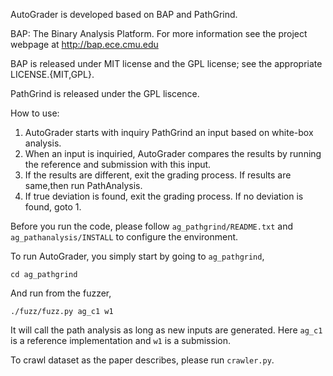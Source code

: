 AutoGrader is developed based on BAP and PathGrind.

BAP: The Binary Analysis Platform. For more information see the project
webpage at http://bap.ece.cmu.edu

BAP is released under MIT license and the GPL license; see the appropriate 
LICENSE.{MIT,GPL}.

PathGrind is released under the GPL liscence.

How to use:

1. AutoGrader starts with inquiry PathGrind an input based on white-box 
analysis.
2. When an input is inquiried, AutoGrader compares the results by running the 
reference and submission with this input. 
3. If the results are different, exit the grading process. If results are
same,then run PathAnalysis.
4. If true deviation is found, exit the grading process. If no deviation is 
found, goto 1.

Before you run the code, please follow ``ag_pathgrind/README.txt`` and
``ag_pathanalysis/INSTALL`` to configure the environment.

To run AutoGrader, you simply start by going to ``ag_pathgrind``,
```
cd ag_pathgrind
```
And run from the fuzzer,
```
./fuzz/fuzz.py ag_c1 w1
```
It will call the path analysis as long as new inputs are generated.
Here ``ag_c1`` is a reference implementation and ``w1`` is a submission.

To crawl dataset as the paper describes, please run ``crawler.py``.